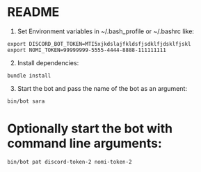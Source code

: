 # README

1. Set Environment variables in ~/.bash_profile or ~/.bashrc like:
```
export DISCORD_BOT_TOKEN=MTI5xjkdslajfkldsfjsdklfjdsklfjskl
export NOMI_TOKEN=99999999-5555-4444-8888-111111111
```

2. Install dependencies:

```
bundle install
```

3. Start the bot and pass the name of the bot as an argument:

```
bin/bot sara
```

# Optionally start the bot with command line arguments:

```
bin/bot pat discord-token-2 nomi-token-2
```
